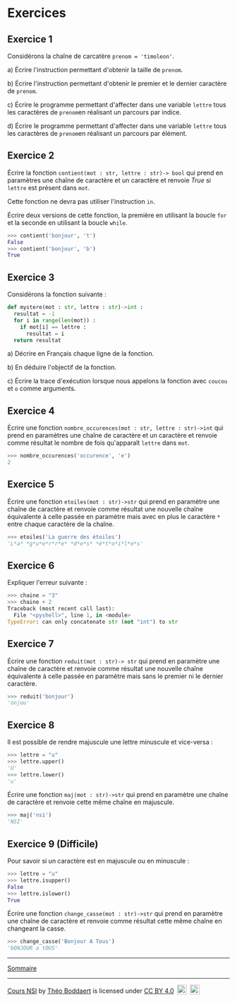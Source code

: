 
# Exercices

## Exercice 1

Considérons la chaîne de carcatère ``prenom = 'timoleon'``.

a) Écrire l'instruction permettant d'obtenir la taille de `prenom`.

b) Écrire l'instruction permettant d'obtenir le premier et le dernier caractère de `prenom`.

c) Écrire le programme permettant d'affecter dans une variable `lettre` tous les caractères de `prenom`en réalisant un parcours par indice.

d) Écrire le programme permettant d'affecter dans une variable `lettre` tous les caractères de `prenom`en réalisant un parcours par élément.

## Exercice 2

Écrire la fonction `contient(mot : str, lettre : str)-> bool` qui prend en paramètres une chaîne de caractère et un caractère et renvoie $True$ si `lettre` est présent dans `mot`.

Cette fonction ne devra pas utiliser l'instruction `in`.

Écrire deux versions de cette fonction, la première en utilisant la boucle `for` et la seconde en utilisant la boucle `while`.

```python
>>> contient('bonjour', 't')
False
>>> contient('bonjour', 'b')
True
```

## Exercice 3

Considérons la fonction suivante :

```python
def mystere(mot : str, lettre : str)->int :
  resultat = -1
  for i in range(len(mot)) :
    if mot[i] == lettre :
      resultat = i
  return resultat
```

a) Décrire en Français chaque ligne de la fonction.

b) En déduire l'objectif de la fonction.

c) Écrire la trace d'exécution lorsque nous appelons la fonction avec `coucou` et `o` comme arguments.

## Exercice 4

Écrire une fonction `nombre_occurences(mot : str, lettre : str)->int` qui prend en paramètres une chaîne de caractère et un caractère et renvoie comme résultat le nombre de fois qu'apparaît `lettre` dans `mot`.

```python
>>> nombre_occurences('occurence', 'e')
2
```

## Exercice 5

Écrire une fonction `etoiles(mot : str)->str` qui prend en paramètre une chaîne de caractère et renvoie comme résultat une nouvelle chaîne équivalente à celle passée en paramètre mais avec en plus le caractère `*` entre chaque caractère de la chaîne.

```python
>>> etoiles('La guerre des étoiles')
'L*a* *g*u*e*r*r*e* *d*e*s* *é*t*o*i*l*e*s'
```

## Exercice 6

Expliquer l'erreur suivante :

```python
>>> chaine = "3"
>>> chaine + 2
Traceback (most recent call last):
  File "<pyshell>", line 1, in <module>
TypeError: can only concatenate str (not "int") to str
```

## Exercice 7

Écrire une fonction `reduit(mot : str)-> str` qui prend en paramètre une chaîne de caractère et renvoie comme résultat une nouvelle chaîne équivalente à celle passée en paramètre mais sans le premier ni le dernier caractère.

```python
>>> reduit('bonjour')
'onjou'
```

## Exercice 8

Il est possible de rendre majuscule une lettre minuscule et vice-versa :

```python
>>> lettre = "u"
>>> lettre.upper()
'U'
>>> lettre.lower()
'u'
```

Écrire une fonction `maj(mot : str)->str` qui prend en paramètre une chaîne de caractère et renvoie cette même chaîne en majuscule.

```python
>>> maj('nsi')
'NSI'
```

## Exercice 9 (Difficile)

Pour savoir si un caractère est en majuscule ou en minuscule :

```python
>>> lettre = "u"
>>> lettre.isupper()
False
>>> lettre.islower()
True
```

Écrire une fonction `change_casse(mot : str)->str` qui prend en paramètre une chaîne de caractère et renvoie comme résultat cette même chaîne en changeant la casse.

```python
>>> change_casse('Bonjour A Tous')
'bONJOUR a tOUS'
```
______________

[Sommaire](./../../../README.md)

___________

<p xmlns:cc="http://creativecommons.org/ns#" xmlns:dct="http://purl.org/dc/terms/"><a property="dct:title" rel="cc:attributionURL" href="https://github.com/boddaert/nsi">Cours NSI</a> by <a rel="cc:attributionURL dct:creator" property="cc:attributionName" href="https://github.com/boddaert">Théo Boddaert</a> is licensed under <a href="https://creativecommons.org/licenses/by/4.0/?ref=chooser-v1" target="_blank" rel="license noopener noreferrer" style="display:inline-block;">CC BY 4.0</a>  <img style="height:22px!important;margin-left:3px;vertical-align:text-bottom;" src="https://mirrors.creativecommons.org/presskit/icons/cc.svg?ref=chooser-v1" alt="">  <img style="height:22px!important;margin-left:3px;vertical-align:text-bottom;" src="https://mirrors.creativecommons.org/presskit/icons/by.svg?ref=chooser-v1" alt=""></p> 